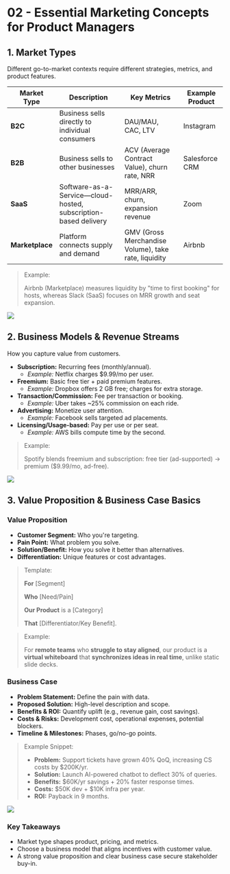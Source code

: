 # 02 - Essential Marketing Concepts for Product Managers


## 1. Market Types

Different go-to-market contexts require different strategies, metrics, and product features.

| Market Type | Description | Key Metrics | Example Product |
| --- | --- | --- | --- |
| **B2C** | Business sells directly to individual consumers | DAU/MAU, CAC, LTV | Instagram |
| **B2B** | Business sells to other businesses | ACV (Average Contract Value), churn rate, NRR | Salesforce CRM |
| **SaaS** | Software-as-a-Service—cloud-hosted, subscription-based delivery | MRR/ARR, churn, expansion revenue | Zoom |
| **Marketplace** | Platform connects supply and demand | GMV (Gross Merchandise Volume), take rate, liquidity | Airbnb |

> Example:
> 
> 
> Airbnb (Marketplace) measures liquidity by "time to first booking" for hosts, whereas Slack (SaaS) focuses on MRR growth and seat expansion.
> 

![](https://media.giphy.com/media/26ufdipQqU2lhNA4g/giphy.gif)

## 2. Business Models & Revenue Streams

How you capture value from customers.

- **Subscription:** Recurring fees (monthly/annual).
    - *Example:* Netflix charges \$9.99/mo per user.
- **Freemium:** Basic free tier + paid premium features.
    - *Example:* Dropbox offers 2 GB free; charges for extra storage.
- **Transaction/Commission:** Fee per transaction or booking.
    - *Example:* Uber takes ~25% commission on each ride.
- **Advertising:** Monetize user attention.
    - *Example:* Facebook sells targeted ad placements.
- **Licensing/Usage-based:** Pay per use or per seat.
    - *Example:* AWS bills compute time by the second.

> Example:
> 
> 
> Spotify blends freemium and subscription: free tier (ad-supported) → premium (\$9.99/mo, ad-free).
> 

![](https://media.giphy.com/media/xT9IgG50Fb7Mi0prBC/giphy.gif)


## 3. Value Proposition & Business Case Basics

### Value Proposition

- **Customer Segment:** Who you're targeting.
- **Pain Point:** What problem you solve.
- **Solution/Benefit:** How you solve it better than alternatives.
- **Differentiation:** Unique features or cost advantages.

> Template:
> 
> 
> **For** [Segment]
> 
> **Who** [Need/Pain]
> 
> **Our Product** is a [Category]
> 
> **That** [Differentiator/Key Benefit].
> 

> Example:
> 
> 
> For **remote teams** who **struggle to stay aligned**, our product is a **virtual whiteboard** that **synchronizes ideas in real time**, unlike static slide decks.
> 

### Business Case

- **Problem Statement:** Define the pain with data.
- **Proposed Solution:** High-level description and scope.
- **Benefits & ROI:** Quantify uplift (e.g., revenue gain, cost savings).
- **Costs & Risks:** Development cost, operational expenses, potential blockers.
- **Timeline & Milestones:** Phases, go/no-go points.

> Example Snippet:
> 
> - **Problem:** Support tickets have grown 40% QoQ, increasing CS costs by \$200K/yr.
> - **Solution:** Launch AI-powered chatbot to deflect 30% of queries.
> - **Benefits:** \$60K/yr savings + 20% faster response times.
> - **Costs:** \$50K dev + \$10K infra per year.
> - **ROI:** Payback in 9 months.

![](https://media.giphy.com/media/3o6ZtaO9BZHcOjmErm/giphy.gif)


### Key Takeaways

- Market type shapes product, pricing, and metrics.
- Choose a business model that aligns incentives with customer value.
- A strong value proposition and clear business case secure stakeholder buy-in.
